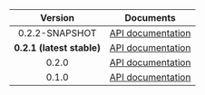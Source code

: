 | Version | Documents |
|:---:|---|
| 0.2.2-SNAPSHOT | [API documentation](0.2.2-SNAPSHOT) |
| **0.2.1 (latest stable)** | [API documentation](latest-stable) |
| 0.2.0 | [API documentation](0.2.0) |
| 0.1.0 | [API documentation](0.1.0) |
